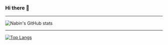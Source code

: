 ### Hi there 👋

---
![Nabin's GitHub stats](https://github-readme-streak-stats.herokuapp.com/?user=nabin747&theme=dark&hide_border=false)<br/>



<!-- ---
[![Readme Card](https://github-readme-stats.vercel.app/api/pin/?username=nabin747&repo=github-readme-stats)](https://github.com/nabin747/github-readme-stats) -->


---

[![Top Langs](https://github-readme-stats.vercel.app/api/top-langs/?username=nabin747&theme=blue-green)](https://github.com/thenawaraj/github-readme-stats)




<!--
**nabin747/nabin747** is a ✨ _special_ ✨ repository because its `README.md` (this file) appears on your GitHub profile.

Here are some ideas to get you started:

- 🔭 I’m currently working on ...
- 🌱 I’m currently learning ...
- 👯 I’m looking to collaborate on ...
- 🤔 I’m looking for help with ...
- 💬 Ask me about ...
- 📫 How to reach me: ...
- 😄 Pronouns: ...
- ⚡ Fun fact: ...
-->
